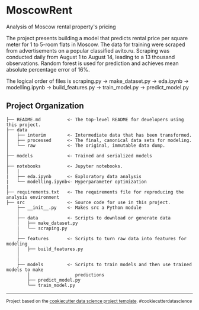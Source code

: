 MoscowRent
==============================

Analysis of Moscow rental property's pricing

The project presents building a model that predicts rental price per square meter for 1 to 5-room flats in Moscow. The data for training were scraped from advertisements on a popular classified avito.ru. Scraping was conducted daily from August 1 to August 14, leading to a 13 thousand observations. Random forest is used for prediction and achieves mean absolute percentage error of 16%.

The logical order of files is 
scraping.py -> make_dataset.py -> eda.ipynb -> modelling.ipynb -> build_features.py -> train_model.py -> predict_model.py

Project Organization
------------

    ├── README.md          <- The top-level README for developers using this project.
    ├── data
    │   ├── interim        <- Intermediate data that has been transformed.
    │   ├── processed      <- The final, canonical data sets for modeling.
    │   └── raw            <- The original, immutable data dump.
    │
    ├── models             <- Trained and serialized models
    │
    ├── notebooks          <- Jupyter notebooks.
    │   |
    |   ├── eda.ipynb      <- Exploratory data analysis
    |   └── modelling.ipynb<- Hyperparameter optimization
    |
    ├── requirements.txt   <- The requirements file for reproducing the analysis environment
    ├── src                <- Source code for use in this project.
        ├── __init__.py    <- Makes src a Python module
        │
        ├── data           <- Scripts to download or generate data
        │   ├── make_dataset.py
        |   └── scraping.py
        │
        ├── features       <- Scripts to turn raw data into features for modeling
        │   ├── build_features.py
        │   
        |   
        ├── models         <- Scripts to train models and then use trained models to make
            │                 predictions
            ├── predict_model.py
            └── train_model.py


--------

<p><small>Project based on the <a target="_blank" href="https://drivendata.github.io/cookiecutter-data-science/">cookiecutter data science project template</a>. #cookiecutterdatascience</small></p>
